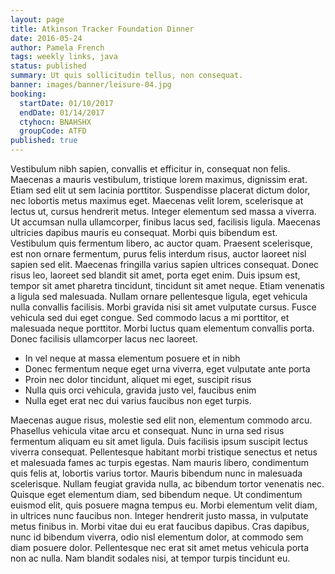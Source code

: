```yaml
---
layout: page
title: Atkinson Tracker Foundation Dinner
date: 2016-05-24
author: Pamela French
tags: weekly links, java
status: published
summary: Ut quis sollicitudin tellus, non consequat.
banner: images/banner/leisure-04.jpg
booking:
  startDate: 01/10/2017
  endDate: 01/14/2017
  ctyhocn: BNAHSHX
  groupCode: ATFD
published: true
---
```

Vestibulum nibh sapien, convallis et efficitur in, consequat non felis. Maecenas a mauris vestibulum, tristique lorem maximus, dignissim erat. Etiam sed elit ut sem lacinia porttitor. Suspendisse placerat dictum dolor, nec lobortis metus maximus eget. Maecenas velit lorem, scelerisque at lectus ut, cursus hendrerit metus. Integer elementum sed massa a viverra. Ut accumsan nulla ullamcorper, finibus lacus sed, facilisis ligula.
Maecenas ultricies dapibus mauris eu consequat. Morbi quis bibendum est. Vestibulum quis fermentum libero, ac auctor quam. Praesent scelerisque, est non ornare fermentum, purus felis interdum risus, auctor laoreet nisl sapien sed elit. Maecenas fringilla varius sapien ultrices consequat. Donec risus leo, laoreet sed blandit sit amet, porta eget enim. Duis ipsum est, tempor sit amet pharetra tincidunt, tincidunt sit amet neque. Etiam venenatis a ligula sed malesuada. Nullam ornare pellentesque ligula, eget vehicula nulla convallis facilisis. Morbi gravida nisi sit amet vulputate cursus. Fusce vehicula sed dui eget congue. Sed commodo lacus a mi porttitor, et malesuada neque porttitor. Morbi luctus quam elementum convallis porta. Donec facilisis ullamcorper lacus nec laoreet.

* In vel neque at massa elementum posuere et in nibh
* Donec fermentum neque eget urna viverra, eget vulputate ante porta
* Proin nec dolor tincidunt, aliquet mi eget, suscipit risus
* Nulla quis orci vehicula, gravida justo vel, faucibus enim
* Nulla eget erat nec dui varius faucibus non eget turpis.

Maecenas augue risus, molestie sed elit non, elementum commodo arcu. Phasellus vehicula vitae arcu et consequat. Nunc in urna sed risus fermentum aliquam eu sit amet ligula. Duis facilisis ipsum suscipit lectus viverra consequat. Pellentesque habitant morbi tristique senectus et netus et malesuada fames ac turpis egestas. Nam mauris libero, condimentum quis felis at, lobortis varius tortor. Mauris bibendum nunc in malesuada scelerisque. Nullam feugiat gravida nulla, ac bibendum tortor venenatis nec. Quisque eget elementum diam, sed bibendum neque. Ut condimentum euismod elit, quis posuere magna tempus eu. Morbi elementum velit diam, in ultrices nunc faucibus non. Integer hendrerit justo massa, in vulputate metus finibus in. Morbi vitae dui eu erat faucibus dapibus. Cras dapibus, nunc id bibendum viverra, odio nisl elementum dolor, at commodo sem diam posuere dolor. Pellentesque nec erat sit amet metus vehicula porta non ac nulla. Nam blandit sodales nisi, at tempor turpis tincidunt eu.
